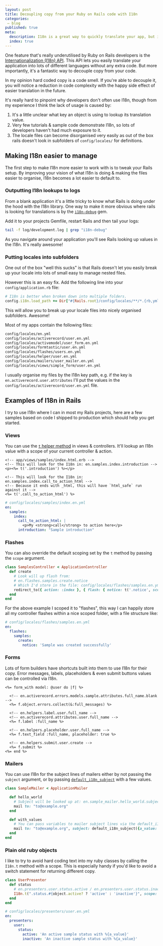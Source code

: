```yaml
---
layout: post
title: Decoupling copy from your Ruby on Rails code with I18n
categories:
 – blog
published: true
meta:
  description: I18n is a great way to quickly translate your app, but it's also a great way to tidy up your code.
  index: true
---
```


One feature that's really underutilised by Ruby on Rails developers is the [Internationalization (I18n) API](https://guides.rubyonrails.org/i18n.html). This API lets you easily translate your application into lots of different languages without any extra code. But more importantly, it's a fantastic way to decouple copy from your code.

In my opinion hard coded copy is a code smell. If you're able to decouple it, you will notice a reduction in code complexity with the happy side effect of easier translation in the future.

It's really hard to pinpoint why developers don't often use I18n, though from my experience I think the lack of usage is caused by:

  1. It's a little unclear what key an object is using to lookup its translation value.
  2. Very few tutorials & sample code demonstrate I18n, so lots of developers haven't had much exposure to it.
  3. The locale files can become disorganised very easily as out of the box rails doesn't look in subfolders of `config/locales/` for definitions.

## Making I18n easier to manage

The first step to make I18n more easier to work with is to tweak your Rails setup. By improving your vision of what I18n is doing & making the files easier to organise, I18n becomes a lot easier to default to.

### Outputting I18n lookups to logs

From a blank application it's a little tricky to know what Rails is doing under the hood with the I18n library. One way to make it more obvious where rails is looking for translations is by the [`i18n-debug`](https://github.com/fphilipe/i18n-debug) gem.

Add it to your projects Gemfile, restart Rails and then tail your logs:

```bash
tail -f log/development.log | grep "i18n-debug"
```

As you navigate around your application you'll see Rails looking up values in the I18n. It's really awesome!

### Putting locales into subfolders

One out of the box "well this sucks" is that Rails doesn't let you easily break up your locale into lots of small easy to manage nested files.

However this is an easy fix. Add the following line into your `config/application.rb` file:

```ruby
# I18n is better when broken down into multiple folders.
config.i18n.load_path += Dir["#{Rails.root}/config/locales/**/*.{rb,yml}"]
```

This will allow you to break up your locale files into nicely organised subfolders. Awesome!

Most of my apps contain the following files:

```bash
config/locales/en.yml
config/locales/activerecord/user.en.yml
config/locales/activemodel/user_form.en.yml
config/locales/formtastic/user.en.yml
config/locales/flashes/users.en.yml
config/locales/helper/user.en.yml
config/locales/mailers/user_mailer.en.yml
config/locales/views/simple_form/user.en.yml
```

I usually organise my files by the I18n key path, e.g. if the key is `en.activerecord.user.attributes` I'll put the values in the `config/locales/activerecord/user.en.yml` file.

## Examples of I18n in Rails

I try to use I18n where I can in most my Rails projects, here are a few samples based on code I shipped to production which should help you get started.

### Views

You can use the [`t` helper method](https://guides.rubyonrails.org/i18n.html#lazy-lookup) in views & controllers. It'll lookup an I18n value with a scope of your current controller & action.

```erb
<!-- app/views/samples/index.html.erb -->
<!-- This will look for the I18n in: en.samples.index.introduction -->
<p><%= t('.introduction') %></p>

<!-- This will look for the I18n in: en.samples.index.call_to_action_html -->
<!-- Because it ends with _html, this will have `html_safe` run against it -->
<%= t('.call_to_action_html') %>
```

```yaml
# config/locales/samples/index.en.yml
en:
  samples:
    index:
      call_to_action_html: |
        <p>My <strong>call</strong> to action here</p>
      introduction: "Sample introduction"
```

### Flashes

You can also override the default scoping set by the `t` method by passing the `scope` argument.

```ruby
class SamplesController < ApplicationController
  def create
    # Look will up flash from:
    # en.flashes.samples.create.notice
    # Which I'd store in the file: config/locales/flashes/samples.en.yml
    redirect_to({ action: :index }, { flash: { notice: t('.notice', scope: :flashes) } })
  end
end
```

For the above example I scoped it to "flashes", this way I can happily store all my controller flashes within a nice scoped folder, with a file structure like:

```yaml
# config/locales/flashes/samples.en.yml
en:
  flashes:
    samples:
      create:
        notice: 'Sample was created successfully'
```

### Forms

Lots of form builders have shortcuts built into them to use I18n for their copy. Error messages, labels, placeholders & even submit buttons values can be controlled via I18n.

```erb
<%= form_with model: @user do |f| %>
  
  <!-- en.activerecord.errors.models.sample.attributes.full_name.blank -->
  <%= f.object.errors.collect(&:full_messages) %>

  <!-- en.helpers.label.user.full_name -->
  <!-- en.activerecord.attributes.user.full_name -->
  <%= f.label :full_name %>

  <!-- en.helpers.placeholder.user.full_name -->
  <%= f.text_field :full_name, placeholder: true %>

  <!-- en.helpers.submit.user.create -->
  <%= f.submit %>
<%= end %>
```

### Mailers

You can use I18n for the subject lines of mailers either by not passing the `subject` argument, or by passing [`default_i18n_subject`](https://api.rubyonrails.org/v6.0.1/classes/ActionMailer/Base.html#method-i-default_i18n_subject) with a few values.

```ruby
class SampleMailer < ApplicationMailer

  def hello_world
    # Subject will be looked up at: en.sample_mailer.hello_world.subject
    mail to: "to@example.org"
  end

  def with_values
    # You can pass variables to mailer subject lines via the default_i18n_subject method.
    mail to: "to@example.org", subject: default_i18n_subject({a_value: "a value"})
  end
end

```

### Plain old ruby objects

I like to try to avoid hard coding text into my ruby classes by calling the `I18n.t` method with a scope. This is especially handy if you'd like to avoid a switch statement for returning different copy.

```ruby
class UserPresenter
  def status
    # en.presenters.user.status.active / en.presenters.user.status.inactive
    I18n.t(".status.#{object.active? ? 'active' : 'inactive'}", scope: %w[presenters user], a_value: "a value")
  end
end
```

```yaml
# config/locales/presenters/user.en.yml
en:
  presenters:
    user:
      status:
        active: 'An active sample status with %{a_value}'
        inactive: 'An inactive sample status with %{a_value}'
```
